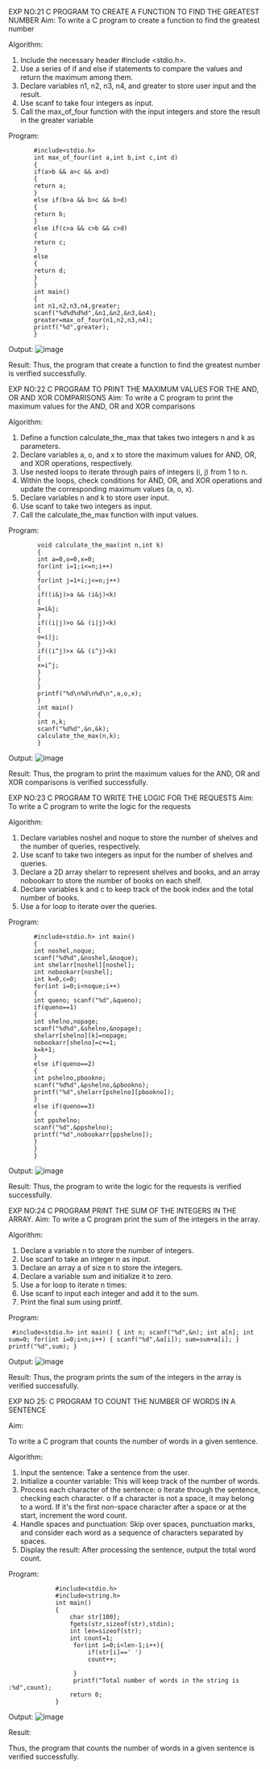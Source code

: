 

EXP NO:21 C PROGRAM TO CREATE A FUNCTION TO FIND THE GREATEST NUMBER
Aim:
To write a C program to create a function to find the greatest number

Algorithm:
1.	Include the necessary header #include <stdio.h>.
2.	Use a series of if and else if statements to compare the values and return the maximum among them.
3.	Declare variables n1, n2, n3, n4, and greater to store user input and the result.
4.	Use scanf to take four integers as input.
5.	Call the max_of_four function with the input integers and store the result in the greater variable
 
Program:
```
       #include<stdio.h>
       int max_of_four(int a,int b,int c,int d)
       {
       if(a>b && a>c && a>d)
       {
       return a;
       }
       else if(b>a && b>c && b>d)
       {
       return b;
       }
       else if(c>a && c>b && c>d)
       {
       return c;
       }
       else
       {
       return d;
       }
       }
       int main()
       {
       int n1,n2,n3,n4,greater; 
       scanf("%d%d%d%d",&n1,&n2,&n3,&n4); 
       greater=max_of_four(n1,n2,n3,n4); 
       printf("%d",greater);
       }
```
Output:
![image](https://github.com/user-attachments/assets/47635bf6-4287-4c86-8238-251adc80f923)

Result:
Thus, the program  that create a function to find the greatest number is verified successfully.


 
EXP NO:22 C PROGRAM TO PRINT THE MAXIMUM VALUES FOR THE AND, OR AND  XOR COMPARISONS
Aim:
To write a C program to print the maximum values for the AND, OR and XOR comparisons

Algorithm:
1.	Define a function calculate_the_max that takes two integers n and k as parameters.
2.	Declare variables a, o, and x to store the maximum values for AND, OR, and XOR operations, respectively.
3.	Use nested loops to iterate through pairs of integers (i, j) from 1 to n.
4.	Within the loops, check conditions for AND, OR, and XOR operations and update the corresponding maximum values (a, o, x).
5.	Declare variables n and k to store user input.
6.	Use scanf to take two integers as input.
7.	Call the calculate_the_max function with input values.
 
Program:
```
        void calculate_the_max(int n,int k)
        {
        int a=0,o=0,x=0; 
        for(int i=1;i<=n;i++)
        {
        for(int j=1+i;j<=n;j++)
        {
        if((i&j)>a && (i&j)<k)
        {
        a=i&j;
        }
        if((i|j)>o && (i|j)<k)
        {
        o=i|j;
        }
        if((i^j)>x && (i^j)<k)
        {
        x=i^j;
        }
        }
        }
        printf("%d\n%d\n%d\n",a,o,x);
        }
        int main()
        {
        int n,k; 
        scanf("%d%d",&n,&k); 
        calculate_the_max(n,k);
        }
```
Output:
![image](https://github.com/user-attachments/assets/606b6878-2d95-4a69-9238-ec6229f5f030)

Result:
Thus, the program to print the maximum values for the AND, OR and XOR comparisons
is verified successfully.


 
EXP NO:23 C PROGRAM TO WRITE THE LOGIC FOR THE REQUESTS
Aim:
To write a C program to write the logic for the requests

Algorithm:
1.	Declare variables noshel and noque to store the number of shelves and the number of queries, respectively.
2.	Use scanf to take two integers as input for the number of shelves and queries.
3.	Declare a 2D array shelarr to represent shelves and books, and an array nobookarr to store the number of books on each shelf.
4.	Declare variables k and c to keep track of the book index and the total number of books.
5.	Use a for loop to iterate over the queries.
 
Program:
```
       #include<stdio.h> int main()
       {
       int noshel,noque; 
       scanf("%d%d",&noshel,&noque); 
       int shelarr[noshel][noshel];
       int nobookarr[noshel]; 
       int k=0,c=0;
       for(int i=0;i<noque;i++)
       {
       int queno; scanf("%d",&queno); 
       if(queno==1)
       {
       int shelno,nopage; 
       scanf("%d%d",&shelno,&nopage); 
       shelarr[shelno][k]=nopage; 
       nobookarr[shelno]=c+=1;
       k=k+1;
       }
       else if(queno==2)
       {
       int pshelno,pbookno; 
       scanf("%d%d",&pshelno,&pbookno); 
       printf("%d",shelarr[pshelno][pbookno]);
       }
       else if(queno==3)
       {
       int ppshelno; 
       scanf("%d",&ppshelno); 
       printf("%d",nobookarr[ppshelno]);
       }
       }
       }
```
Output:
![image](https://github.com/user-attachments/assets/6bb7d237-2594-45c3-a051-2f3b2c6edf46)


Result:
Thus, the program to write the logic for the requests is verified successfully.


 
EXP NO:24 C PROGRAM PRINT THE SUM OF THE INTEGERS IN THE ARRAY.
Aim:
To write a C program print the sum of the integers in the array.

Algorithm:
1.	Declare a variable n to store the number of integers.
2.	Use scanf to take an integer n as input.
3.	Declare an array a of size n to store the integers.
4.	Declare a variable sum and initialize it to zero.
5.	Use a for loop to iterate n times:
6.	Use scanf to input each integer and add it to the sum.
7.	Print the final sum using printf.



Program:
```
 #include<stdio.h> int main() { int n; scanf("%d",&n); int a[n]; int sum=0; for(int i=0;i<n;i++) { scanf("%d",&a[i]); sum=sum+a[i]; } printf("%d",sum); }
```
Output:
![image](https://github.com/user-attachments/assets/cb20e708-ea85-472c-a36c-e255c4062084)

Result:
Thus, the program prints the sum of the integers in the array is verified successfully.


 
EXP NO 25: C PROGRAM TO COUNT THE NUMBER OF WORDS IN A      SENTENCE



Aim:

To write a C program that counts the number of words in a given sentence.

Algorithm:

1.	Input the sentence: Take a sentence from the user.
2.	Initialize a counter variable: This will keep track of the number of words.
3.	Process each character of the sentence:
o	Iterate through the sentence, checking each character.
o	If a character is not a space, it may belong to a word. If it's the first non-space character after a space or at the start, increment the word count.
4.	Handle spaces and punctuation: Skip over spaces, punctuation marks, and consider each word as a sequence of characters separated by spaces.
5.	Display the result: After processing the sentence, output the total word count.



Program:
```
             #include<stdio.h>
             #include<string.h>
             int main()
             {
                 char str[100];
                 fgets(str,sizeof(str),stdin);
                 int len=sizeof(str);
                 int count=1;
                  for(int i=0;i<len-1;i++){
                      if(str[i]==' ')
                      count++;
                      
                  }
                  printf("Total number of words in the string is :%d",count);
                 return 0;
             }
```
Output:
![image](https://github.com/user-attachments/assets/07320e2c-e325-4294-a825-48518acd91f5)

Result:

Thus, the program that counts the number of words in a given sentence is verified 
successfully.

